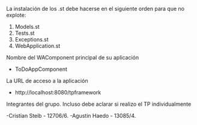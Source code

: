 La instalación de los .st debe hacerse en el siguiente orden para que no explote:
  1) Models.st
  2) Tests.st
  3) Exceptions.st
  4) WebApplication.st
 
Nombre del WAComponent principal de su aplicación

- ToDoAppComponent

La URL de acceso a la aplicación

- http://localhost:8080/tpframework

Integrantes del grupo. Incluso debe aclarar si realizo el TP individualmente

-Cristian Steib - 12706/6.
-Agustin Haedo - 13085/4.
